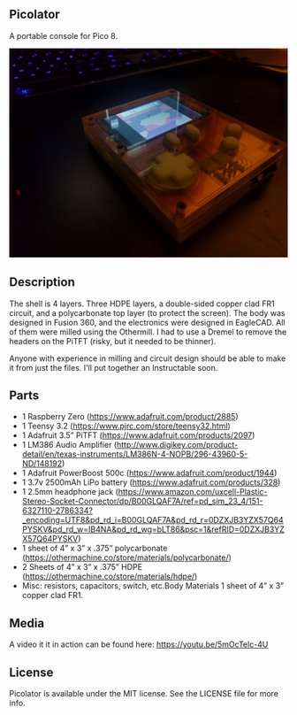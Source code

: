 ## Picolator
A portable console for Pico 8.  

![(Picolator Complete](photos/picolator_complete.jpg?raw=true "Picolator")


## Description
The shell is 4 layers. Three HDPE layers, a double-sided copper clad FR1 circuit, and a polycarbonate top layer (to protect the screen). The body was designed in Fusion 360, and the electronics were designed in EagleCAD. All of them were milled using the Othermill. I had to use a Dremel to remove the headers on the PiTFT (risky, but it needed to be thinner).

Anyone with experience in milling and circuit design should be able to make it from just the files. I'll put together an Instructable soon.

## Parts
- 1 Raspberry Zero (https://www.adafruit.com/product/2885)
- 1 Teensy 3.2 (https://www.pjrc.com/store/teensy32.html)
- 1 Adafruit 3.5” PiTFT (https://www.adafruit.com/products/2097)
- 1 LM386 Audio Amplifier (http://www.digikey.com/product-detail/en/texas-instruments/LM386N-4-NOPB/296-43960-5-ND/148192)
- 1 Adafruit PowerBoost 500c (https://www.adafruit.com/product/1944)
- 1 3.7v 2500mAh LiPo battery (https://www.adafruit.com/products/328)
- 1 2.5mm headphone jack (https://www.amazon.com/uxcell-Plastic-Stereo-Socket-Connector/dp/B00GLQAF7A/ref=pd_sim_23_4/151-6327110-2786334?_encoding=UTF8&pd_rd_i=B00GLQAF7A&pd_rd_r=0DZXJB3YZX57Q64PYSKV&pd_rd_w=IB4NA&pd_rd_wg=bLT86&psc=1&refRID=0DZXJB3YZX57Q64PYSKV)
- 1 sheet of 4” x 3” x .375” polycarbonate (https://othermachine.co/store/materials/polycarbonate/)
- 2 Sheets of 4” x 3” x .375” HDPE (https://othermachine.co/store/materials/hdpe/)
- Misc: resistors, capacitors, switch, etc.Body Materials 1 sheet of 4” x 3” copper clad FR1.


## Media
A video it it in action can be found here: https://youtu.be/5mOcTelc-4U

## License
Picolator is available under the MIT license. See the LICENSE file for more info.
